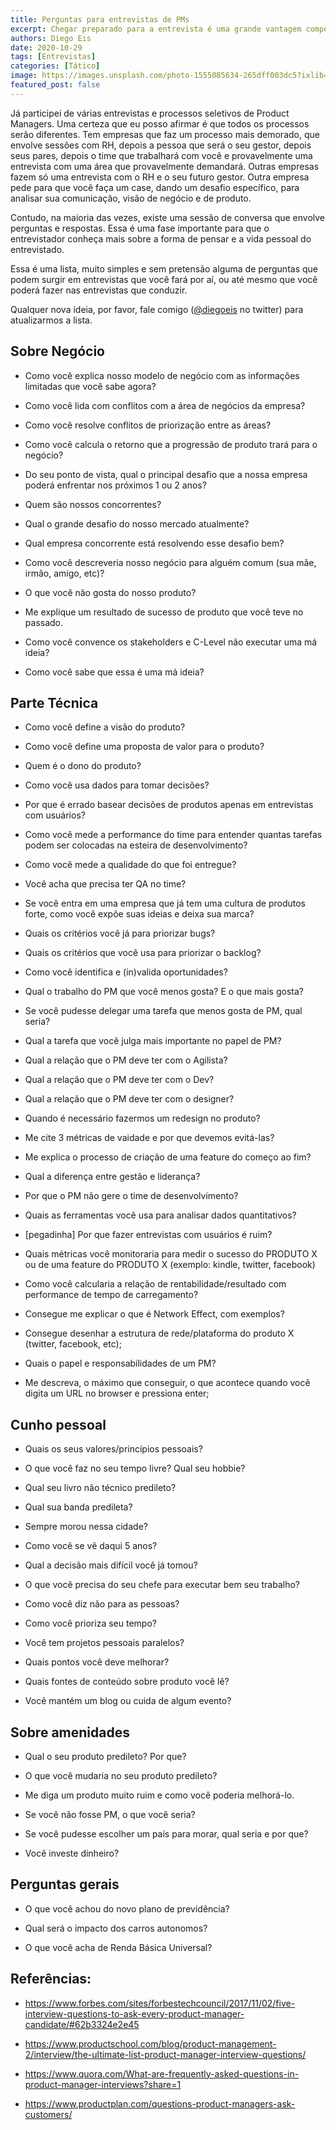 ```yaml
---
title: Perguntas para entrevistas de PMs
excerpt: Chegar preparado para a entrevista é uma grande vantagem competitiva
authors: Diego Eis
date: 2020-10-29
tags: [Entrevistas]
categories: [Tático]
image: https://images.unsplash.com/photo-1555085634-265dff003dc5?ixlib=rb-1.2.1&ixid=eyJhcHBfaWQiOjEyMDd9&auto=format&fit=crop&w=2775&q=80
featured_post: false
---
```


Já participei de várias entrevistas e processos seletivos de Product
Managers. Uma certeza que eu posso afirmar é que todos os processos
serão diferentes. Tem empresas que faz um processo mais demorado, que
envolve sessões com RH, depois a pessoa que será o seu gestor, depois
seus pares, depois o time que trabalhará com você e provavelmente uma
entrevista com uma área que provavelmente demandará. Outras empresas
fazem só uma entrevista com o RH e o seu futuro gestor. Outra empresa
pede para que você faça um case, dando um desafio específico, para
analisar sua comunicação, visão de negócio e de produto.

Contudo, na maioria das vezes, existe uma sessão de conversa que envolve
perguntas e respostas. Essa é uma fase importante para que o
entrevistador conheça mais sobre a forma de pensar e a vida pessoal do
entrevistado.

Essa é uma lista, muito simples e sem pretensão alguma de perguntas que
podem surgir em entrevistas que você fará por aí, ou até mesmo que você
poderá fazer nas entrevistas que conduzir.

Qualquer nova ideia, por favor, fale comigo
([\@diegoeis](https://twitter.com/diegoeis) no twitter) para
atualizarmos a lista.

Sobre Negócio
-------------

-   Como você explica nosso modelo de negócio com as informações
    limitadas que você sabe agora?

-   Como você lida com conflitos com a área de negócios da empresa?

-   Como você resolve conflitos de priorização entre as áreas?

-   Como você calcula o retorno que a progressão de produto trará para o
    negócio?

-   Do seu ponto de vista, qual o principal desafio que a nossa empresa
    poderá enfrentar nos próximos 1 ou 2 anos?

-   Quem são nossos concorrentes?

-   Qual o grande desafio do nosso mercado atualmente?

-   Qual empresa concorrente está resolvendo esse desafio bem?

-   Como você descreveria nosso negócio para alguém comum (sua mãe,
    irmão, amigo, etc)?

-   O que você não gosta do nosso produto?

-   Me explique um resultado de sucesso de produto que você teve no
    passado.

-   Como você convence os stakeholders e C-Level não executar uma má
    ideia?

-   Como você sabe que essa é uma má ideia?

Parte Técnica
-------------

-   Como você define a visão do produto?

-   Como você define uma proposta de valor para o produto?

-   Quem é o dono do produto?

-   Como você usa dados para tomar decisões?

-   Por que é errado basear decisões de produtos apenas em entrevistas
    com usuários?

-   Como você mede a performance do time para entender quantas tarefas
    podem ser colocadas na esteira de desenvolvimento?

-   Como você mede a qualidade do que foi entregue?

-   Você acha que precisa ter QA no time?

-   Se você entra em uma empresa que já tem uma cultura de produtos
    forte, como você expõe suas ideias e deixa sua marca?

-   Quais os critérios você já para priorizar bugs?

-   Quais os critérios que você usa para priorizar o backlog?

-   Como você identifica e (in)valida oportunidades?

-   Qual o trabalho do PM que você menos gosta? E o que mais gosta?

-   Se você pudesse delegar uma tarefa que menos gosta de PM, qual
    seria?

-   Qual a tarefa que você julga mais importante no papel de PM?

-   Qual a relação que o PM deve ter com o Agilista?

-   Qual a relação que o PM deve ter com o Dev?

-   Qual a relação que o PM deve ter com o designer?

-   Quando é necessário fazermos um redesign no produto?

-   Me cite 3 métricas de vaidade e por que devemos evitá-las?

-   Me explica o processo de criação de uma feature do começo ao fim?

-   Qual a diferença entre gestão e liderança?

-   Por que o PM não gere o time de desenvolvimento?

-   Quais as ferramentas você usa para analisar dados quantitativos?

-   \[pegadinha\] Por que fazer entrevistas com usuários é ruim?

-   Quais métricas você monitoraria para medir o sucesso do PRODUTO X ou
    de uma feature do PRODUTO X (exemplo: kindle, twitter, facebook)

-   Como você calcularia a relação de rentabilidade/resultado com
    performance de tempo de carregamento?

-   Consegue me explicar o que é Network Effect, com exemplos?

-   Consegue desenhar a estrutura de rede/plataforma do produto X
    (twitter, facebook, etc);

-   Quais o papel e responsabilidades de um PM?

-   Me descreva, o máximo que conseguir, o que acontece quando você
    digita um URL no browser e pressiona enter;

Cunho pessoal
-------------

-   Quais os seus valores/princípios pessoais?

-   O que você faz no seu tempo livre? Qual seu hobbie?

-   Qual seu livro não técnico predileto?

-   Qual sua banda predileta?

-   Sempre morou nessa cidade?

-   Como você se vê daqui 5 anos?

-   Qual a decisão mais difícil você já tomou?

-   O que você precisa do seu chefe para executar bem seu trabalho?

-   Como você diz não para as pessoas?

-   Como você prioriza seu tempo?

-   Você tem projetos pessoais paralelos?

-   Quais pontos você deve melhorar?

-   Quais fontes de conteúdo sobre produto você lê?

-   Você mantém um blog ou cuida de algum evento?

Sobre amenidades
----------------

-   Qual o seu produto predileto? Por que?

-   O que você mudaria no seu produto predileto?

-   Me diga um produto muito ruim e como você poderia melhorá-lo.

-   Se você não fosse PM, o que você seria?

-   Se você pudesse escolher um país para morar, qual seria e por que?

-   Você investe dinheiro?

Perguntas gerais
----------------

-   O que você achou do novo plano de previdência?

-   Qual será o impacto dos carros autonomos?

-   O que você acha de Renda Básica Universal?

Referências:
-----------

-   <https://www.forbes.com/sites/forbestechcouncil/2017/11/02/five-interview-questions-to-ask-every-product-manager-candidate/#62b3324e2e45>

-   <https://www.productschool.com/blog/product-management-2/interview/the-ultimate-list-product-manager-interview-questions/>

-   <https://www.quora.com/What-are-frequently-asked-questions-in-product-manager-interviews?share=1>

-   <https://www.productplan.com/questions-product-managers-ask-customers/>